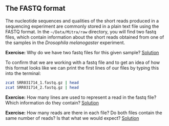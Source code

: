 ## The FASTQ format
The nucleotide sequences and qualities of the short reads produced in a sequencing experiment are commonly stored in a plain text file using the FASTQ format. In the `~/Data/Mitra/raw` directory, you will find two fastq files, which contain information about the short reads obtained from one of the samples in the *Drosophila melanogaster* experiment.

**Exercise:** Why do we have two fastq files for this given sample?
[Solution](https://github.com/barzine/TeachingMaterial/tree/Animal-genome-informatics/solutions/_fastq_ex1.md)

To confirm that we are working with a fastq file and to get an idea of how this format looks like we can print the first lines of our files by typing this into the terminal:

```bash
zcat SRR031714_1.fastq.gz | head
zcat SRR031714_2.fastq.gz | head
```

**Exercise:** How many lines are used to represent a read in the fastq file? Which information do they contain?
[Solution](https://github.com/barzine/TeachingMaterial/tree/Animal-genome-informatics/solutions/_fastq_ex2.md)

**Exercise:** How many reads are there in each file? Do both files contain the same number of reads? Is that what we would expect?
[Solution](https://github.com/barzine/TeachingMaterial/tree/Animal-genome-informatics/solutions/_fastq_ex3.md)


